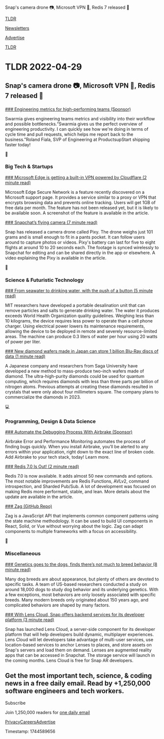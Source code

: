 Snap's camera drone 📷, Microsoft VPN 📶, Redis 7 released 🧱

[TLDR](/)

[Newsletters](/newsletters)

[Advertise](https://advertise.tldr.tech/)

[TLDR](/)

# TLDR 2022-04-29

## Snap's camera drone 📷, Microsoft VPN 📶, Redis 7 released 🧱

### 

[### Engineering metrics for high-performing teams (Sponsor)](https://swarmia.co/3jc1i3p)

Swarmia gives engineering teams metrics and visibility into their workflow and possible bottlenecks.“Swarmia gives us the perfect overview of engineering productivity. I can quickly see how we're doing in terms of cycle time and pull requests, which helps me report back to the business.”Roland Fiala, SVP of Engineering at ProductsupStart shipping faster today!

📱

### Big Tech & Startups

[### Microsoft Edge is getting a built-in VPN powered by Cloudflare (2 minute read)](https://www.xda-developers.com/microsoft-edge-built-in-vpn-powered-cloudflare/?utm_source=tldrnewsletter)

Microsoft Edge Secure Network is a feature recently discovered on a Microsoft support page. It provides a service similar to a proxy or VPN that encrypts browsing data and prevents online tracking. Users will get 1GB of free data per month. The feature has not been released yet, but it is likely to be available soon. A screenshot of the feature is available in the article.

[### Snapchat’s flying camera (7 minute read)](https://www.theverge.com/2022/4/28/23043011/snapchat-pixy-drone-hands-on?scrolla=5eb6d68b7fedc32c19ef33b4?utm_source=tldrnewsletter)

Snap has released a camera drone called Pixy. The drone weighs just 101 grams and is small enough to fit in a pants pocket. It can follow users around to capture photos or videos. Pixy's battery can last for five to eight flights at around 10 to 20 seconds each. The footage is synced wirelessly to Snapchat for editing and can be shared directly in the app or elsewhere. A video explaining the Pixy is available in the article.

🚀

### Science & Futuristic Technology

[### From seawater to drinking water, with the push of a button (5 minute read)](https://techxplore.com/news/2022-04-seawater-button.html?utm_source=tldrnewsletter)

MIT researchers have developed a portable desalination unit that can remove particles and salts to generate drinking water. The water it produces exceeds World Health Organization quality guidelines. Weighing less than 10 kilograms, the device requires less power to operate than a cell phone charger. Using electrical power lowers its maintenance requirements, allowing the device to be deployed in remote and severely resource-limited areas. The machine can produce 0.3 liters of water per hour using 20 watts of power per liter.

[### New diamond wafers made in Japan can store 1 billion Blu-Ray discs of data (1 minute read)](https://interestingengineering.com/new-diamond-wafers-made-in-japan-can-store-1-billion-blu-ray-discs-of-data?utm_source=tldrnewsletter)

A Japanese company and researchers from Saga University have developed a new method to mass-produce two-inch wafers made of diamond. The ultra-high-purity diamonds could be used for quantum computing, which requires diamonds with less than three parts per billion of nitrogen atoms. Previous attempts at creating these diamonds resulted in crystals that were only about four millimeters square. The company plans to commercialize the diamonds in 2023.

💻

### Programming, Design & Data Science

[### Automate the Debugging Process With Airbrake (Sponsor)](https://airbrake.io/try/automate_the_debugging_process?utm_campaign=tldr&utm_source=email&utm_medium=4%2f29&utm_content=tldr)

Airbrake Error and Performance Monitoring automates the process of finding bugs quickly. When you install Airbrake, you’ll be alerted to any errors within your application, right down to the exact line of broken code. Add Airbrake to your tech stack, today! Learn more.

[### Redis 7.0 Is Out! (2 minute read)](https://redis.com/blog/redis-7-generally-available/?utm_source=tldrnewsletter)

Redis 7.0 is now available. It adds almost 50 new commands and options. The most notable improvements are Redis Functions, AVLv2, command introspection, and Sharded Pub/Sub. A lot of development was focused on making Redis more performant, stable, and lean. More details about the update are available in the article.

[### Zag (GitHub Repo)](https://github.com/chakra-ui/zag?utm_source=tldrnewsletter)

Zag is a JavaScript API that implements common component patterns using the state machine methodology. It can be used to build UI components in React, Solid, or Vue without worrying about the logic. Zag can adapt components to multiple frameworks with a focus on accessibility.

🎁

### Miscellaneous

[### Genetics goes to the dogs, finds there’s not much to breed behavior (8 minute read)](https://arstechnica.com/science/2022/04/genetics-goes-to-the-dogs-finds-theres-not-much-to-breed-behavior/?utm_source=tldrnewsletter)

Many dog breeds are about appearance, but plenty of others are devoted to specific tasks. A team of US-based researchers conducted a study on around 18,000 dogs to study dog behavior and its underlying genetics. With a few exceptions, most behaviors are only loosely associated with specific breeds. Many modern breeds only originated about 150 years ago, and complicated behaviors are shaped by many factors.

[### With Lens Cloud, Snap offers backend services for its developer platform (3 minute read)](https://techcrunch.com/2022/04/28/with-lens-cloud-snap-offers-backend-services-for-its-developer-platform/?utm_source=tldrnewsletter)

Snap has launched Lens Cloud, a server-side component for its developer platform that will help developers build dynamic, multiplayer experiences. Lens Cloud will let developers take advantage of multi-user services, use location-based services to anchor Lenses to places, and store assets on Snap's servers and load them on demand. Lenses are augmented reality apps that can be accessed in Snapchat. The storage service will launch in the coming months. Lens Cloud is free for Snap AR developers.

## Get the most important tech, science, & coding news in a free daily email. Read by +1,250,000 software engineers and tech workers.

Subscribe

Join 1,250,000 readers for [one daily email](/api/latest/tech)

[Privacy](/privacy)[Careers](https://jobs.ashbyhq.com/tldr.tech)[Advertise](/tech/advertise)

Timestamp: 1744589656